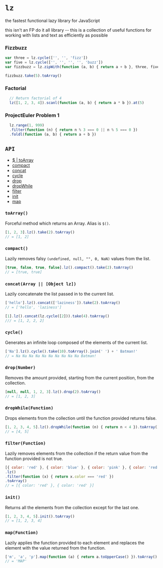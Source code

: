 `lz`
==

the fastest functional lazy library for JavaScript

this isn't an FP do it all library -- this is a collection of
useful functions for working with lists and text as efficiently as possible


### Fizzbuzz
```javascript
var three = lz.cycle(['', '', 'fizz'])
var five = lz.cycle(['', '', '', '', 'buzz'])
var fizzbuzz = lz.zipWith(function (a, b) { return a + b }, three, five)

fizzbuzz.take(5).toArray()
```


### Factorial
```javascript
  // Return factorial of 4
  lz([1, 2, 3, 4]).scanl(function (a, b) { return a * b }).at(5)
```


### ProjectEuler Problem 1

```javascript
  lz.range(1, 999)
  .filter(function (n) { return n % 3 === 0 || n % 5 === 0 })
  .foldl(function (a, b) { return a + b })
```



## `API`

* [$ | toArray](#toarray)
* [compact](#compact)
* [concat](#concat)
* [cycle](#cycle)
* [drop](#drop)
* [dropWhile](#dropWhile)
* [filter](#filter)
* [init](#init)
* [map](#map)

### `toArray()`

Forceful method which returns an Array. Alias is `$()`.

```javascript
[1, 2, 3].lz().take(2).toArray()
// = [1, 2]
```


### `compact()`

Lazily removes falsy `(undefined, null, "", 0, NaN)` values from the list.

```javascript
[true, false, true, false].lz().compact().take(2).toArray()
// = [true, true]
```


### `concat(Array || [Object lz])`

Lazily concatenate the list passed in to the current list.

```javascript
['hello'].lz().concat(['laziness']).take(2).toArray()
// = ['hello', 'laziness']

[1].lz().concat(lz.cycle([2])).take(4).toArray()
/// = [1, 2, 2, 2]
```


### `cycle()`

Generates an infinite loop composed of the elements of the current list.

```javascript
['Na'].lz().cycle().take(10).toArray().join(' ') + ' Batman!'
// = Na Na Na Na Na Na Na Na Na Na Batman!
```


### `drop(Number)`

Removes the amount provided, starting from the current position, from
the collection.

```javascript
[null, null, 1, 2, 3].lz().drop(2).toArray()
// = [1, 2, 3]
```


### `dropWhile(Function)`

Drops elements from the collection until the function provided returns false.

```javascript
[1, 2, 3, 4, 5].lz().dropWhile(function (n) { return n < 4 }).toArray()
// = [4, 5]
```


### `filter(Function)`

Lazily removes elements from the collection if the return value from the
function provided is not true.

```javascript
[{ color: 'red' }, { color: 'blue' }, { color: 'pink' }, { color: 'red' }]
.lz()
.filter(function (x) { return x.color === 'red' })
.toArray()
// = [{ color: 'red' }, { color: 'red' }]
```


### `init()`

Returns all the elements from the collection except for the last one.

```javascript
[1, 2, 3, 4, 5].init().toArray()
// = [1, 2, 3, 4]
```


### `map(Function)`

Lazily applies the function provided to each element and replaces the element
with the value returned from the function.

```javascript
['m', 'a', 'p'].map(function (a) { return a.toUpperCase() }).toArray().join('')
// = 'MAP'
```
